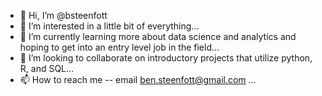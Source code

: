- 👋 Hi, I’m @bsteenfott
- 👀 I’m interested in a little bit of everything...
- 🌱 I’m currently learning more about data science and analytics and hoping to get into an entry level job in the field...
- 💞️ I’m looking to collaborate on introductory projects that utilize python, R, and SQL...
- 📫 How to reach me -- email ben.steenfott@gmail.com ...

<!---
bsteenfott/bsteenfott is a ✨ special ✨ repository because its `README.md` (this file) appears on your GitHub profile.
You can click the Preview link to take a look at your changes.
--->
